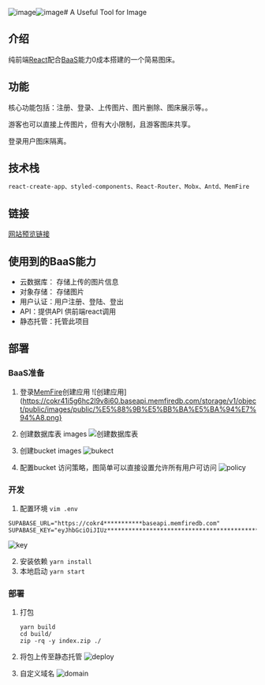 ![image](https://github.com/TiannV/react-epic-project/assets/36880544/4aef3a70-6918-435a-98e8-f5eede8eaab1)![image](https://github.com/TiannV/react-epic-project/assets/36880544/e38368eb-0761-44a6-b049-5fd80d8d8bc8)# A Useful Tool for Image 
## 介绍
纯前端[React](https://react.dev)配合[BaaS](https://cloud.memfiredb.com/auth/login?from=1HdvKv)能力0成本搭建的一个简易图床。
## 功能
核心功能包括：注册、登录、上传图片、图片删除、图床展示等。。

游客也可以直接上传图片，但有大小限制，且游客图床共享。

登录用户图床隔离。
## 技术栈
```css
react-create-app、styled-components、React-Router、Mobx、Antd、MemFire
```

## 链接
[网站预览链接](http://img.itrunner.cn)

## 使用到的BaaS能力
* 云数据库： 存储上传的图片信息
* 对象存储： 存储图片
* 用户认证：用户注册、登陆、登出
* API：提供API 供前端react调用
* 静态托管：托管此项目

## 部署
### BaaS准备
1. 登录[MemFire](https://cloud.memfiredb.com/auth/login?from=1HdvKv)创建应用
   ![创建应用](https://cokr41i5g6hc2l9v8i60.baseapi.memfiredb.com/storage/v1/object/public/images/public/%E5%88%9B%E5%BB%BA%E5%BA%94%E7%94%A8.png}

2. 创建数据库表 images
   ![创建数据库表](https://cokr41i5g6hc2l9v8i60.baseapi.memfiredb.com/storage/v1/object/public/images/public/%E5%88%9B%E5%BB%BA%E5%BA%93%E8%A1%A8.png)

3. 创建bucket images
   ![bukect](https://cokr41i5g6hc2l9v8i60.baseapi.memfiredb.com/storage/v1/object/public/images/public/bucket.png)

4. 配置bucket 访问策略，图简单可以直接设置允许所有用户可访问
   ![policy](https://cokr41i5g6hc2l9v8i60.baseapi.memfiredb.com/storage/v1/object/public/images/public/policy.png)

### 开发
1. 配置环境 `vim .env` 
```
SUPABASE_URL="https://cokr4***********baseapi.memfiredb.com"
SUPABASE_KEY="eyJhbGciOiJIUz***************************************************************************c"
```

![key](https://cokr41i5g6hc2l9v8i60.baseapi.memfiredb.com/storage/v1/object/public/images/public/key.png)

2. 安装依赖
   `yarn install`
3. 本地启动
   `yarn start`

### 部署
1. 打包
   ```
   yarn build
   cd build/
   zip -rq -y index.zip ./ 
   ```
2. 将包上传至静态托管
![deploy](https://cokr41i5g6hc2l9v8i60.baseapi.memfiredb.com/storage/v1/object/public/images/public/deploy.png)

3. 自定义域名
![domain](https://cokr41i5g6hc2l9v8i60.baseapi.memfiredb.com/storage/v1/object/public/images/public/domain.png)



